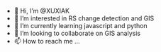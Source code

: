 - 👋 Hi, I’m @XUXIAK
- 👀 I’m interested in RS change detection and GIS
- 🌱 I’m currently learning javascript and python
- 💞️ I’m looking to collaborate on GIS analysis
- 📫 How to reach me ...

<!---
XUXIAK/XUXIAK is a ✨ special ✨ repository because its `README.md` (this file) appears on your GitHub profile.
You can click the Preview link to take a look at your changes.
--->
